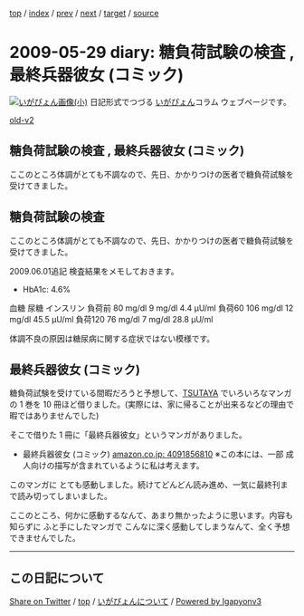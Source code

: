 [top](../index.html) 
 / [index](index.html) 
 / [prev](ig090518.html) 
 / [next](ig090609.html) 
 / [target](https://igapyon.github.io/diary/2009/ig090529.html) 
 / [source](https://github.com/igapyon/diary/blob/master/2009/ig090529.src.md) 

2009-05-29 diary: 糖負荷試験の検査 , 最終兵器彼女 (コミック)
=====================================================================================================
[![いがぴょん画像(小)](https://igapyon.github.io/diary/images/iga200306s.jpg "いがぴょん")](https://igapyon.github.io/diary/memo/memoigapyon.html) 日記形式でつづる [いがぴょん](https://igapyon.github.io/diary/memo/memoigapyon.html)コラム ウェブページです。

[old-v2](ig090529-orig.html)

## 糖負荷試験の検査 , 最終兵器彼女 (コミック)

ここのところ体調がとても不調なので、先日、かかりつけの医者で糖負荷試験を受けてきました。


## 糖負荷試験の検査

ここのところ体調がとても不調なので、先日、かかりつけの医者で糖負荷試験を受けてきました。

2009.06.01追記 検査結果をメモしておきます。

* HbA1c: 4.6%

血糖
尿糖
インスリン
負荷前
80 mg/dl
9 mg/dl
4.4 μU/ml
負荷60
106 mg/dl
12 mg/dl
45.5 μU/ml
負荷120
76 mg/dl
7 mg/dl
28.8 μU/ml

体調不良の原因は糖尿病に関する症状ではない模様です。

## 最終兵器彼女 (コミック)

糖負荷試験を受けている間暇だろうと予想して、[TSUTAYA](http://www.tsutaya.co.jp/) でいろいろなマンガの 1 巻を 10 冊ほど借りました。(実際には、家に帰ることが出来るなどの理由で暇ではありませんでした)

そこで借りた 1 冊に「最終兵器彼女」というマンガがありました。

* 最終兵器彼女 (コミック)
  [amazon.co.jp: 4091856810](http://www.amazon.co.jp/exec/obidos/ASIN/4091856810/igapyondiary-22)
  ※この本には、一部 成人向けの描写が含まれているように私は考えます。

このマンガに とても感動しました。続けてどんどん読み進め、一気に最終刊まで読み切ってしまいました。

ここのところ、何かに感動するなんて、あまり無かったように思います。内容も知らずに ふと手にしたマンガで こんなに深く感動してしまうなんて、全く予想できませんでした。


----------------------------------------------------------------------------------------------------

## この日記について

[Share on Twitter](https://twitter.com/intent/tweet?hashtags=igapyon%2Cdiary%2C%E3%81%84%E3%81%8C%E3%81%B4%E3%82%87%E3%82%93&text=%E7%B3%96%E8%B2%A0%E8%8D%B7%E8%A9%A6%E9%A8%93%E3%81%AE%E6%A4%9C%E6%9F%BB+%2C+%E6%9C%80%E7%B5%82%E5%85%B5%E5%99%A8%E5%BD%BC%E5%A5%B3+%28%E3%82%B3%E3%83%9F%E3%83%83%E3%82%AF%29&url=https%3A%2F%2Figapyon.github.io%2Fdiary%2F2009%2Fig090529.html) / [top](../index.html) / [いがぴょんについて](https://igapyon.github.io/diary/memo/memoigapyon.html) / [Powered by Igapyonv3](https://github.com/igapyon/igapyonv3)

